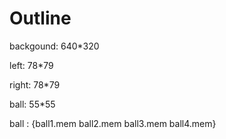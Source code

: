 # Outline

backgound: 640*320

left: 78*79

right: 78*79

ball: 55*55

ball : {ball1.mem ball2.mem ball3.mem ball4.mem}
